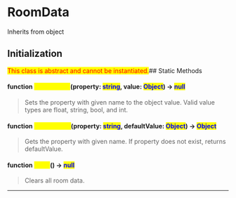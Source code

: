 # RoomData
Inherits from object
## Initialization
<mark style="color:red;">This class is abstract and cannot be instantiated.</mark>## Static Methods
#### function <mark style="color:yellow;">SetProperty</mark>(property: <mark style="color:blue;">string</mark>, value: <mark style="color:blue;">Object</mark>) → <mark style="color:blue;">null</mark>
> Sets the property with given name to the object value. Valid value types are float, string, bool, and int.

#### function <mark style="color:yellow;">GetProperty</mark>(property: <mark style="color:blue;">string</mark>, defaultValue: <mark style="color:blue;">Object</mark>) → <mark style="color:blue;">Object</mark>
> Gets the property with given name. If property does not exist, returns defaultValue.

#### function <mark style="color:yellow;">Clear</mark>() → <mark style="color:blue;">null</mark>
> Clears all room data.


---

